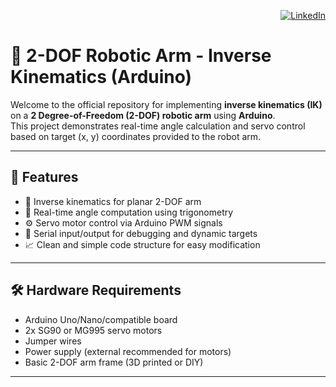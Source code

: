 <p align="right">
  <a href="www.linkedin.com/in/kazi-abrar-mahmud" target="_blank">
    <img src="https://img.shields.io/badge/Connect%20on-LinkedIn-blue?style=flat&logo=linkedin" alt="LinkedIn">
  </a>
</p>

# 🤖 2-DOF Robotic Arm - Inverse Kinematics (Arduino)

Welcome to the official repository for implementing **inverse kinematics (IK)** on a **2 Degree-of-Freedom (2-DOF) robotic arm** using **Arduino**.  
This project demonstrates real-time angle calculation and servo control based on target (x, y) coordinates provided to the robot arm.

---

## 📌 Features

- 🧠 Inverse kinematics for planar 2-DOF arm
- 🔩 Real-time angle computation using trigonometry
- ⚙️ Servo motor control via Arduino PWM signals
- 🧪 Serial input/output for debugging and dynamic targets
- 📈 Clean and simple code structure for easy modification

---

## 🛠️ Hardware Requirements

- Arduino Uno/Nano/compatible board  
- 2x SG90 or MG995 servo motors  
- Jumper wires  
- Power supply (external recommended for motors)  
- Basic 2-DOF arm frame (3D printed or DIY)

---
